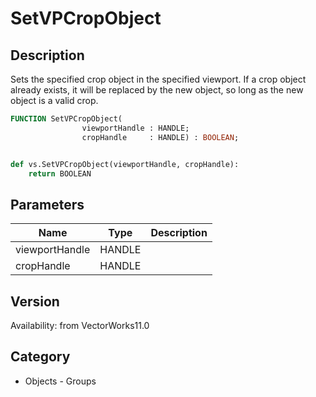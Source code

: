 # SetVPCropObject

## Description
Sets the specified crop object in the specified viewport. If a crop object already exists, it will be replaced by the new object, so long as the new object is a valid crop.

```pascal
FUNCTION SetVPCropObject(
				viewportHandle : HANDLE;
				cropHandle     : HANDLE) : BOOLEAN;
```

```python

def vs.SetVPCropObject(viewportHandle, cropHandle):
    return BOOLEAN
```

## Parameters
|Name|Type|Description|
|---|---|---|
|viewportHandle|HANDLE||
|cropHandle|HANDLE||

## Version
Availability: from VectorWorks11.0
## Category
* Objects - Groups


